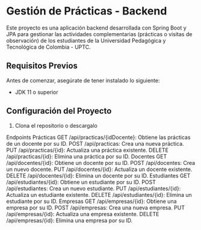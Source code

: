 # Gestión de Prácticas - Backend

Este proyecto es una aplicación backend desarrollada con Spring Boot y JPA para gestionar las actividades complementarias (prácticas o visitas de observación) de los estudiantes de la Universidad Pedagógica y Tecnológica de Colombia - UPTC.

## Requisitos Previos

Antes de comenzar, asegúrate de tener instalado lo siguiente:

- JDK 11 o superior

## Configuración del Proyecto

1. Clona el repositorio o descargalo

Endpoints
Prácticas
GET /api/practicas/{idDocente}: Obtiene las prácticas de un docente por su ID.
POST /api/practicas: Crea una nueva práctica.
PUT /api/practicas/{id}: Actualiza una práctica existente.
DELETE /api/practicas/{id}: Elimina una práctica por su ID.
Docentes
GET /api/docentes/{id}: Obtiene un docente por su ID.
POST /api/docentes: Crea un nuevo docente.
PUT /api/docentes/{id}: Actualiza un docente existente.
DELETE /api/docentes/{id}: Elimina un docente por su ID.
Estudiantes
GET /api/estudiantes/{id}: Obtiene un estudiante por su ID.
POST /api/estudiantes: Crea un nuevo estudiante.
PUT /api/estudiantes/{id}: Actualiza un estudiante existente.
DELETE /api/estudiantes/{id}: Elimina un estudiante por su ID.
Empresas
GET /api/empresas/{id}: Obtiene una empresa por su ID.
POST /api/empresas: Crea una nueva empresa.
PUT /api/empresas/{id}: Actualiza una empresa existente.
DELETE /api/empresas/{id}: Elimina una empresa por su ID.
